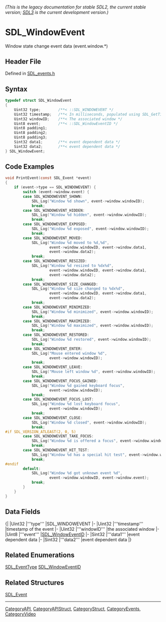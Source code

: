 ###### (This is the legacy documentation for stable SDL2, the current stable version; [SDL3](https://wiki.libsdl.org/SDL3/) is the current development version.)
# SDL_WindowEvent

Window state change event data (event.window.*)

## Header File

Defined in [SDL_events.h](https://github.com/libsdl-org/SDL/blob/SDL2/include/SDL_events.h)

## Syntax

```c
typedef struct SDL_WindowEvent
{
    Uint32 type;        /**< ::SDL_WINDOWEVENT */
    Uint32 timestamp;   /**< In milliseconds, populated using SDL_GetTicks() */
    Uint32 windowID;    /**< The associated window */
    Uint8 event;        /**< ::SDL_WindowEventID */
    Uint8 padding1;
    Uint8 padding2;
    Uint8 padding3;
    Sint32 data1;       /**< event dependent data */
    Sint32 data2;       /**< event dependent data */
} SDL_WindowEvent;
```

## Code Examples

<!-- #Example1 Start -->
```c
void PrintEvent(const SDL_Event *event)
{
    if (event->type == SDL_WINDOWEVENT) {
        switch (event->window.event) {
        case SDL_WINDOWEVENT_SHOWN:
            SDL_Log("Window %d shown", event->window.windowID);
            break;
        case SDL_WINDOWEVENT_HIDDEN:
            SDL_Log("Window %d hidden", event->window.windowID);
            break;
        case SDL_WINDOWEVENT_EXPOSED:
            SDL_Log("Window %d exposed", event->window.windowID);
            break;
        case SDL_WINDOWEVENT_MOVED:
            SDL_Log("Window %d moved to %d,%d",
                    event->window.windowID, event->window.data1,
                    event->window.data2);
            break;
        case SDL_WINDOWEVENT_RESIZED:
            SDL_Log("Window %d resized to %dx%d",
                    event->window.windowID, event->window.data1,
                    event->window.data2);
            break;
        case SDL_WINDOWEVENT_SIZE_CHANGED:
            SDL_Log("Window %d size changed to %dx%d",
                    event->window.windowID, event->window.data1,
                    event->window.data2);
            break;
        case SDL_WINDOWEVENT_MINIMIZED:
            SDL_Log("Window %d minimized", event->window.windowID);
            break;
        case SDL_WINDOWEVENT_MAXIMIZED:
            SDL_Log("Window %d maximized", event->window.windowID);
            break;
        case SDL_WINDOWEVENT_RESTORED:
            SDL_Log("Window %d restored", event->window.windowID);
            break;
        case SDL_WINDOWEVENT_ENTER:
            SDL_Log("Mouse entered window %d",
                    event->window.windowID);
            break;
        case SDL_WINDOWEVENT_LEAVE:
            SDL_Log("Mouse left window %d", event->window.windowID);
            break;
        case SDL_WINDOWEVENT_FOCUS_GAINED:
            SDL_Log("Window %d gained keyboard focus",
                    event->window.windowID);
            break;
        case SDL_WINDOWEVENT_FOCUS_LOST:
            SDL_Log("Window %d lost keyboard focus",
                    event->window.windowID);
            break;
        case SDL_WINDOWEVENT_CLOSE:
            SDL_Log("Window %d closed", event->window.windowID);
            break;
#if SDL_VERSION_ATLEAST(2, 0, 5)
        case SDL_WINDOWEVENT_TAKE_FOCUS:
            SDL_Log("Window %d is offered a focus", event->window.windowID);
            break;
        case SDL_WINDOWEVENT_HIT_TEST:
            SDL_Log("Window %d has a special hit test", event->window.windowID);
            break;
#endif
        default:
            SDL_Log("Window %d got unknown event %d",
                    event->window.windowID, event->window.event);
            break;
        }
    }
}
```
<!-- #End Example1 -->

## Data Fields

{|
|Uint32
|'''type'''
|SDL_WINDOWEVENT
|-
|Uint32
|'''timestamp'''
|timestamp of the event
|-
|Uint32
|'''windowID'''
|the associated window
|-
|Uint8
|'''event'''
|[SDL_WindowEventID](SDL_WindowEventID)
|-
|Sint32
|'''data1'''
|event dependent data
|-
|Sint32
|'''data2'''
|event dependent data
|}

## Related Enumerations

[SDL_EventType](SDL_EventType)
[SDL_WindowEventID](SDL_WindowEventID)

## Related Structures

[SDL_Event](SDL_Event)

----
[CategoryAPI](CategoryAPI), [CategoryAPIStruct](CategoryAPIStruct), [CategoryStruct](CategoryStruct), [CategoryEvents](CategoryEvents), [CategoryVideo](CategoryVideo)

<!-- #Actually from the SDL_events.h header but listed in both categories for the wiki. -->


